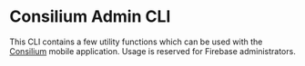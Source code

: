 # Consilium Admin CLI
This CLI contains a few utility functions which can be used with the [Consilium](https://github.com/niels-hb/consilium) mobile application. Usage is reserved for Firebase administrators.

